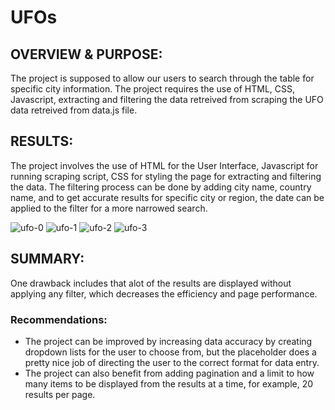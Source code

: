 # UFOs

## OVERVIEW & PURPOSE:
The project is supposed to allow our users to search through the table for specific city information. The project requires the use of HTML, CSS, Javascript, extracting and filtering the data retreived from scraping the UFO data retreived from data.js file.

## RESULTS:
The project involves the use of HTML for the User Interface, Javascript for running scraping script, CSS for styling the page for extracting and filtering the data.
The filtering process can be done by adding city name, country name, and to get accurate results for specific city or region, the date can be applied to the filter for a more narrowed search.

![ufo-0](https://user-images.githubusercontent.com/86158802/133011068-ad881f6e-10f8-480e-969c-b4bf1dcde42b.PNG)
![ufo-1](https://user-images.githubusercontent.com/86158802/133010738-6fcd95fe-2893-4640-b618-d9521e6fbca6.PNG)
![ufo-2](https://user-images.githubusercontent.com/86158802/133010744-2e7ea414-7240-4081-9689-1effd418f00a.PNG)
![ufo-3](https://user-images.githubusercontent.com/86158802/133010746-399ef4fa-f264-4fbc-8a74-c0232fed1f62.PNG)


## SUMMARY:
One drawback includes that alot of the results are displayed without applying any filter, which decreases the efficiency and page performance.

### Recommendations:
- The project can be improved by increasing data accuracy by creating dropdown lists for the user to choose from, but the placeholder does a pretty nice job of directing the user to the correct format for data entry.
- The project can also benefit from adding pagination and a limit to how many items to be displayed from the results at a time, for example, 20 results per page.
